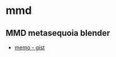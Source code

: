 mmd
===

MMD metasequoia blender
-----------------------

- [memo - gist](https://gist.github.com/nomissbowling/1a5dff70d2e63cd71d382cdc66c7f01a)

